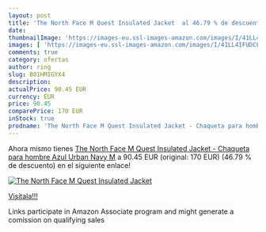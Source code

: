 ```yaml
---
layout: post
title: 'The North Face M Quest Insulated Jacket  al 46.79 % de descuento'
date: 
thumbnailImage: 'https://images-eu.ssl-images-amazon.com/images/I/41LL4IFUDCL._SL200_.jpg'
images: [ 'https://images-eu.ssl-images-amazon.com/images/I/41LL4IFUDCL._SL200_.jpg' ]
comments: true
category: ofertas
author: ring
slug: B01HMIGYX4
description:
actualPrice: 90.45 EUR
currency: EUR
price: 90.45
comparePrice: 170 EUR
inStock: true
prodname: 'The North Face M Quest Insulated Jacket - Chaqueta para hombre  Azul  Urban Navy   M'
---
```


Ahora mismo tienes [The North Face M Quest Insulated Jacket - Chaqueta para hombre  Azul  Urban Navy   M](https://www.amazon.es/dp/B01HMIGYX4/?tag=tolees-21) a 90.45 EUR (original: 170 EUR) (46.79 %  de descuento) en el siguiente enlace!

[![The North Face M Quest Insulated Jacket ](https://images-eu.ssl-images-amazon.com/images/I/41LL4IFUDCL._SL200_.jpg)](https://www.amazon.es/dp/B01HMIGYX4/?tag=tolees-21)

[Visítala!!!](https://www.amazon.es/dp/B01HMIGYX4/?tag=tolees-21)

Links participate in Amazon Associate program and might generate a comission on qualifying sales
